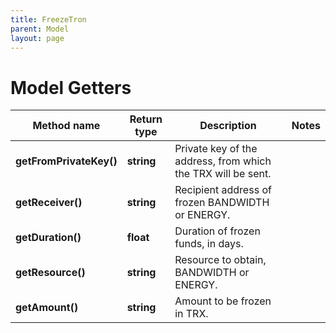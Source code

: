 ```yaml
---
title: FreezeTron
parent: Model
layout: page
---
```


# Model Getters

Method name | Return type | Description | Notes
------------ | ------------- | ------------- | -------------
**getFromPrivateKey()** | **string** | Private key of the address, from which the TRX will be sent. |
**getReceiver()** | **string** | Recipient address of frozen BANDWIDTH or ENERGY. |
**getDuration()** | **float** | Duration of frozen funds, in days. |
**getResource()** | **string** | Resource to obtain, BANDWIDTH or ENERGY. |
**getAmount()** | **string** | Amount to be frozen in TRX. |

